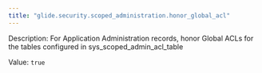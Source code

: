 ```yaml
---
title: "glide.security.scoped_administration.honor_global_acl"
---
```


Description: For Application Administration records, honor Global ACLs for the tables configured in sys_scoped_admin_acl_table

Value: `true`